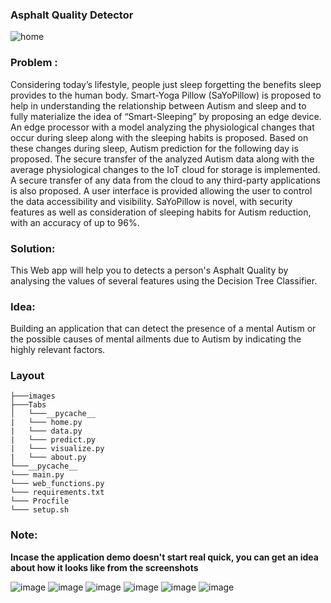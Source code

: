 ### Asphalt Quality Detector

![home](https://user-images.githubusercontent.com/64016811/199025266-69551658-cd50-40ec-a5d1-6ec5e26c5037.png)



### Problem : 

Considering today’s lifestyle, people just sleep forgetting the benefits sleep provides to the human body. Smart-Yoga Pillow (SaYoPillow) is proposed to help in understanding the relationship between Autism and sleep and to fully materialize the idea of “Smart-Sleeping” by proposing an edge device. An edge processor with a model analyzing the physiological changes that occur during sleep along with the sleeping habits is proposed. Based on these changes during sleep, Autism prediction for the following day is proposed. The secure transfer of the analyzed Autism data along with the average physiological changes to the IoT cloud for storage is implemented. A secure transfer of any data from the cloud to any third-party applications is also proposed. A user interface is provided allowing the user to control the data accessibility and visibility. SaYoPillow is novel, with security features as well as consideration of sleeping habits for Autism reduction, with an accuracy of up to 96%.

### Solution:

This Web app will help you to detects a person's Asphalt Quality by analysing the values of several features using the Decision Tree Classifier.

### Idea: 
Building an application that can detect the presence of a mental Autism or the possible causes of mental ailments due to Autism by indicating the highly relevant factors. 

### Layout

```
├───images
├───Tabs
│   └───__pycache__
|   └─── home.py
|   └─── data.py
|   └─── predict.py
|   └─── visualize.py
|   └─── about.py
└───__pycache__
└─── main.py
└─── web_functions.py
└─── requirements.txt
└─── Procfile
└─── setup.sh
```


### Note:
**Incase the application demo doesn't start real quick, you can get an idea about how it looks like from the screenshots**

![image](https://user-images.githubusercontent.com/64016811/199024653-a24bb46e-5bde-4f6c-876d-a7c4b02c0218.png)
![image](https://user-images.githubusercontent.com/64016811/199024804-5b4bd63a-528d-4c3c-94ce-2463ab83d5ce.png)
![image](https://user-images.githubusercontent.com/64016811/199026180-fafca016-8955-4301-bc63-3ec978b2c27e.png)
![image](https://user-images.githubusercontent.com/64016811/199025795-61a199f2-67e2-40e9-a076-97e72ca01cd0.png)
![image](https://user-images.githubusercontent.com/64016811/199024885-c3c519d2-b67d-40a7-9804-ea9c7ad938af.png)
![image](https://user-images.githubusercontent.com/64016811/199025007-87d895ee-f812-4987-9acd-e46a88d2055e.png)


